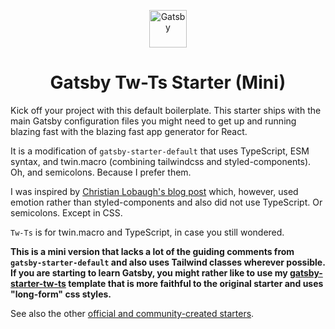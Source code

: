 <p align="center">
  <a href="https://www.gatsbyjs.com">
    <img alt="Gatsby" src="https://www.gatsbyjs.com/Gatsby-Monogram.svg" width="60" />
  </a>
</p>
<h1 align="center">
  Gatsby Tw-Ts Starter (Mini)
</h1>

Kick off your project with this default boilerplate. This starter ships with the main Gatsby configuration files you might need to get up and running blazing fast with the blazing fast app generator for React.

It is a modification of `gatsby-starter-default` that uses TypeScript, ESM syntax, and twin.macro (combining tailwindcss and styled-components). Oh, and semicolons. Because I prefer them.

I was inspired by [Christian Lobaugh's blog post](https://christianlobaugh.com/blog/2020/05/create-an-awesome-css-in-js-gatsby-setup-using-emotion-and-tailwind-css/) which, however, used emotion rather than styled-components and also did not use TypeScript. Or semicolons. Except in CSS.

`Tw-Ts` is for twin.macro and TypeScript, in case you still wondered. 

**This is a mini version that lacks a lot of the guiding comments from `gatsby-starter-default` and also uses Tailwind classes wherever possible. If you are starting to learn Gatsby, you might rather like to use my [gatsby-starter-tw-ts](https://github.com/dersuchmann/gatsby-starter-tw-ts) template that is more faithful to the original starter and uses "long-form" css styles.**

See also the other [official and community-created starters](https://www.gatsbyjs.com/docs/gatsby-starters/).
